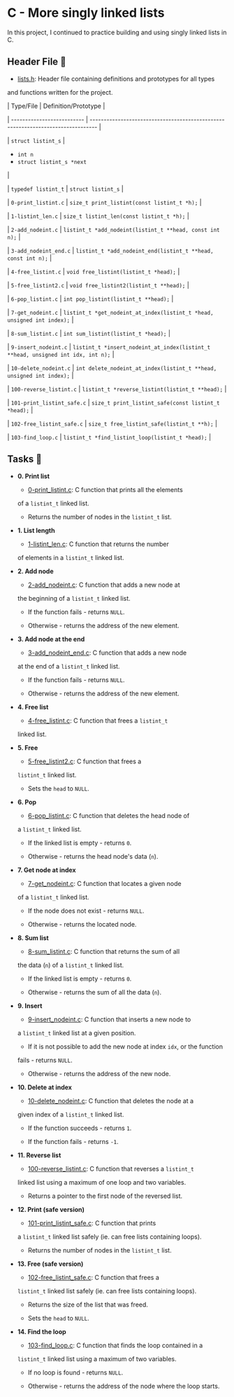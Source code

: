 # C - More singly linked lists



In this project, I continued to practice building and using singly linked lists in C.



## Header File :file_folder:



* [lists.h](./lists.h): Header file containing definitions and prototypes for all types

and functions written for the project.



| Type/File                  | Definition/Prototype                                                             |

| -------------------------- | -------------------------------------------------------------------------------- |

| `struct listint_s`         | <ul><li>`int n`</li><li>`struct listint_s *next`</li></ul>                       |

| `typedef listint_t`        | `struct listint_s`                                                               |

| `0-print_listint.c`        | `size_t print_listint(const listint_t *h);`                                      |

| `1-listint_len.c`          | `size_t listint_len(const listint_t *h);`                                        |

| `2-add_nodeint.c`          | `listint_t *add_nodeint(listint_t **head, const int n);`                         |

| `3-add_nodeint_end.c`      | `listint_t *add_nodeint_end(listint_t **head, const int n);`                     |

| `4-free_listint.c`         | `void free_listint(listint_t *head);`                                            |

| `5-free_listint2.c`        | `void free_listint2(listint_t **head);`                                          |

| `6-pop_listint.c`          | `int pop_listint(listint_t **head);`                                             |

| `7-get_nodeint.c`          | `listint_t *get_nodeint_at_index(listint_t *head, unsigned int index);`          |

| `8-sum_listint.c`          | `int sum_listint(listint_t *head);`                                              |

| `9-insert_nodeint.c`       | `listint_t *insert_nodeint_at_index(listint_t **head, unsigned int idx, int n);` |

| `10-delete_nodeint.c`      | `int delete_nodeint_at_index(listint_t **head, unsigned int index);`             |

| `100-reverse_listint.c`    | `listint_t *reverse_listint(listint_t **head);`                                  |

| `101-print_listint_safe.c` | `size_t print_listint_safe(const listint_t *head);`                              |

| `102-free_listint_safe.c`  | `size_t free_listint_safe(listint_t **h);`                                       |

| `103-find_loop.c`          | `listint_t *find_listint_loop(listint_t *head);`                                 |



## Tasks :page_with_curl:



* **0. Print list**

  * [0-print_listint.c](./0-print_listint.c): C function that prints all the elements

  of a `listint_t` linked list.

    * Returns the number of nodes in the `listint_t` list.



* **1. List length**

  * [1-listint_len.c](./1-listint_len.c): C function that returns the number

  of elements in a `listint_t` linked list.



* **2. Add node**

  * [2-add_nodeint.c](./2-add_nodeint.c): C function that adds a new node at

  the beginning of a `listint_t` linked list.

    * If the function fails - returns `NULL`.

    * Otherwise - returns the address of the new element.



* **3. Add node at the end**

  * [3-add_nodeint_end.c](./3-add_nodeint_end.c): C function that adds a new node

  at the end of a `listint_t` linked list.

    * If the function fails - returns `NULL`.

    * Otherwise - returns the address of the new element.



* **4. Free list**

  * [4-free_listint.c](./4-free_listint.c): C function that frees a `listint_t`

  linked list.



* **5. Free**

  * [5-free_listint2.c](./5-free_listint2.c): C function that frees a

  `listint_t` linked list.

    * Sets the `head` to `NULL`.



* **6. Pop**

  * [6-pop_listint.c](./6-pop_listint.c): C function that deletes the head node of

  a `listint_t` linked list.

    * If the linked list is empty - returns `0`.

    * Otherwise - returns the head node's data (`n`).



* **7. Get node at index**

  * [7-get_nodeint.c](./7-get_nodeint.c): C function that locates a given node

  of a `listint_t` linked list.

    * If the node does not exist - returns `NULL`.

    * Otherwise - returns the located node.



* **8. Sum list**

  * [8-sum_listint.c](./8-sum_listint.c): C function that returns the sum of all

  the data (`n`) of a `listint_t` linked list.

    * If the linked list is empty - returns `0`.

    * Otherwise - returns the sum of all the data (`n`).



* **9. Insert**

  * [9-insert_nodeint.c](./9-insert_nodeint.c): C function that inserts a new node to

  a `listint_t` linked list at a given position.

    * If it is not possible to add the new node at index `idx`, or the function

    fails - returns `NULL`.

    * Otherwise - returns the address of the new node.



* **10. Delete at index**

  * [10-delete_nodeint.c](./10-delete_nodeint.c): C function that deletes the node at a

  given index of a `listint_t` linked list.

    * If the function succeeds - returns `1`.

    * If the function fails - returns `-1`.



* **11. Reverse list**

  * [100-reverse_listint.c](./100-reverse_listint.c): C function that reverses a `listint_t`

  linked list using a maximum of one loop and two variables.

    * Returns a pointer to the first node of the reversed list.



* **12. Print (safe version)**

  * [101-print_listint_safe.c](./101-print_listint_safe.c): C function that prints

  a `listint_t` linked list safely (ie. can free lists containing loops).

    * Returns the number of nodes in the `listint_t` list.



* **13. Free (safe version)**

  * [102-free_listint_safe.c](./102-free_listint_safe.c): C function that frees a

  `listint_t` linked list safely (ie. can free lists containing loops).

    * Returns the size of the list that was freed.

    * Sets the `head` to `NULL`.



* **14. Find the loop**

  * [103-find_loop.c](./103-find_loop.c): C function that finds the loop contained in a

  `listint_t` linked list using a maximum of two variables.

    * If no loop is found - returns `NULL`.

    * Otherwise - returns the address of the node where the loop starts.
